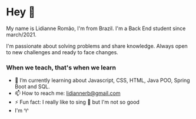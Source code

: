 # Hey 👋

My name is Lidianne Romão, I'm from Brazil. I'm a Back End student since march/2021.

I'm passionate about solving problems and share knowledge. Always open to new challenges and ready to face changes.

### When we teach, that's when we learn

- 🌱 I’m currently learning about Javascript, CSS, HTML, Java POO, Spring Boot and SQL.
- 📫 How to reach me: lidiannerb@gmail.com
- ⚡ Fun fact: I really like to sing 🎤 but I'm not so good
- I'm ♈

